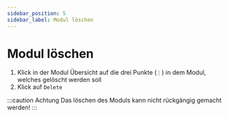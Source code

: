 ```yaml
---
sidebar_position: 5
sidebar_label: Modul löschen
---
```


# Modul löschen

1. Klick in der Modul Übersicht auf die drei Punkte (`⋮`) in dem Modul, welches gelöscht werden soll
2. Klick auf `Delete`

:::caution Achtung
Das löschen des Moduls kann nicht rückgängig gemacht werden!
:::
